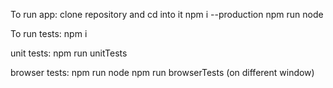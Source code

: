 To run app:
clone repository and cd into it
npm i --production
npm run node

To run tests:
npm i

unit tests:
npm run unitTests

browser tests:
npm run node
npm run browserTests (on different window)